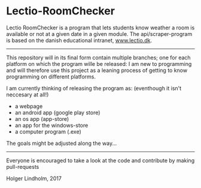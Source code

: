 # Lectio-RoomChecker
Lectio RoomChecker is a program that lets students know weather a room is available or not at a given date in a given module. The api/scraper-program is based on the danish educational intranet, www.lectio.dk. 

_______________________________

This repository will in its final form contain multiple branches; one for each platform on which the program wille be released: I am new to programming and will therefore use this project as a leaning process of getting to know programming on different platforms. 

I am currently thinking of releasing the program as: (eventhough it isn't neccesary at all!)
  - a webpage
  - an android app (google play store)
  - an os app (app-store)
  - an app for the windows-store
  - a computer program (.exe)

The goals might be adjusted along the way...

_________________________________

Everyone is encouraged to take a look at the code and contribute by making pull-requests

Holger Lindholm, 2017

